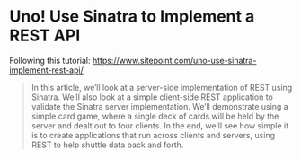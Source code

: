 # Uno! Use Sinatra to Implement a REST API

Following this tutorial: https://www.sitepoint.com/uno-use-sinatra-implement-rest-api/

> In this article, we’ll look at a server-side implementation of REST using Sinatra. We’ll also look at a simple client-side REST application to validate the Sinatra server implementation. We’ll demonstrate using a simple card game, where a single deck of cards will be held by the server and dealt out to four clients. In the end, we’ll see how simple it is to create applications that run across clients and servers, using REST to help shuttle data back and forth.